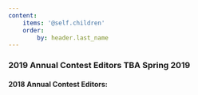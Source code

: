 ```yaml
---
content:
    items: '@self.children'
    order:
        by: header.last_name
---
```


### 2019 Annual Contest Editors TBA Spring 2019

#### 2018 Annual Contest Editors: